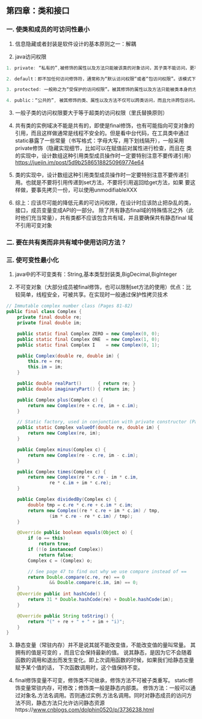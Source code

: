 ## 第四章：类和接口

### 一. 使类和成员的可访问性最小
1. 信息隐藏或者封装是软件设计的基本原则之一：解耦

2. java访问权限
```java
1. private: “私有的”,被修饰的属性以及方法只能被该类的对象访问，其子类不能访问，更不能允许跨包访问。

2. default：即不加任何访问修饰符，通常称为“默认访问权限“或者“包访问权限”。该模式下，只允许在同一个包中进行访问。

3. protected: 一般称之为“受保护的访问权限”。被其修饰的属性以及方法只能被类本身的方法及子类访问，即使子类在不同的包中也可以访问。

4. public：“公共的”, 被其修饰的类、属性以及方法不仅可以跨类访问，而且允许跨包访问。
```

3. 一般子类的访问权限要大于等于超类的访问权限（里氏替换原则）

4. 共有类的实例域决不能是共有的，即使是final修饰，也有可能指向可变对象的引用，而且这样做通常是线程不安全的。但是看中台代码，在工具类中通过
static暴露了一些常量（书写格式：字母大写，用下划线隔开），一般采用private修饰（隐藏实现细节，比如可以在赋值前对属性进行检查，而且在
类的实现中，设计数组这种引用类型成员操作时一定要特别注意不要传递引用）
https://juejin.im/post/5d9b25865188250969774e64

5. 类的实现中，设计数组这种引用类型成员操作时一定要特别注意不要传递引用。也就是不要将引用传递到set方法，不要将引用返回给get方法，如果
要这样做，要事先拷贝一份，可以使用unmodifiableXXX

6. 综上：应该尽可能的降低元素的可访问权限，在设计时应该防止把杂乱的类，接口，成员变量变成API的一部分。
除了共有静态final域的特殊情况之外（此时他们充当常量），共有类都不应该包含共有域，并且要确保共有静态final
域不引用可变对象

### 二. 要在共有类而非共有域中使用访问方法？

### 三. 使可变性最小化
1. java中的不可变类有：String,基本类型封装类,BigDecimal,BigInteger

2. 不可变对象（大部分成员被final修饰，也可以限制set方法的使用）优点：比较简单，线程安全，可被共享。在实现时一般通过保护性拷贝技术
```java
// Immutable complex number class (Pages 81-82)
public final class Complex {
    private final double re;
    private final double im;

    public static final Complex ZERO = new Complex(0, 0);
    public static final Complex ONE  = new Complex(1, 0);
    public static final Complex I    = new Complex(0, 1);

    public Complex(double re, double im) {
        this.re = re;
        this.im = im;
    }

    public double realPart()      { return re; }
    public double imaginaryPart() { return im; }

    public Complex plus(Complex c) {
        return new Complex(re + c.re, im + c.im);
    }

    // Static factory, used in conjunction with private constructor (Page 85)
    public static Complex valueOf(double re, double im) {
        return new Complex(re, im);
    }

    public Complex minus(Complex c) {
        return new Complex(re - c.re, im - c.im);
    }

    public Complex times(Complex c) {
        return new Complex(re * c.re - im * c.im,
                re * c.im + im * c.re);
    }

    public Complex dividedBy(Complex c) {
        double tmp = c.re * c.re + c.im * c.im;
        return new Complex((re * c.re + im * c.im) / tmp,
                (im * c.re - re * c.im) / tmp);
    }

    @Override public boolean equals(Object o) {
        if (o == this)
            return true;
        if (!(o instanceof Complex))
            return false;
        Complex c = (Complex) o;

        // See page 47 to find out why we use compare instead of ==
        return Double.compare(c.re, re) == 0
                && Double.compare(c.im, im) == 0;
    }
    @Override public int hashCode() {
        return 31 * Double.hashCode(re) + Double.hashCode(im);
    }

    @Override public String toString() {
        return "(" + re + " + " + im + "i)";
    }
}
```

3. 静态变量（常驻内存）并不是说其就不能改变值，不能改变值的量叫常量。 其拥有的值是可变的 ，而且它会保持最新的值。
说其静态，是因为它不会随着函数的调用和退出而发生变化。即上次调用函数的时候，如果我们给静态变量赋予某个值的话，
下次函数调用时，这个值保持不变。
   
4. final修饰变量不可变，修饰类不可继承，修饰方法不可被子类重写。
static修饰变量常驻内存，可修改；修饰类一般是静态内部类。
修饰方法：一般可以通过对象名.方法名调用。否则通过实例.方法名调用。同时对静态成员的访问方法不同，静态方法只允许访问静态资源https://www.cnblogs.com/dolphin0520/p/3736238.html